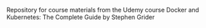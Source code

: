 Repository for course materials from the Udemy course Docker and Kubernetes: The Complete Guide by Stephen Grider
